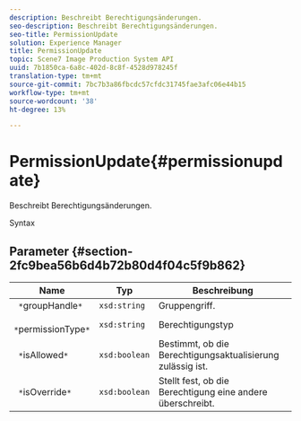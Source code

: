 ```yaml
---
description: Beschreibt Berechtigungsänderungen.
seo-description: Beschreibt Berechtigungsänderungen.
seo-title: PermissionUpdate
solution: Experience Manager
title: PermissionUpdate
topic: Scene7 Image Production System API
uuid: 7b1850ca-6a8c-402d-8c8f-4528d978245f
translation-type: tm+mt
source-git-commit: 7bc7b3a86fbcdc57cfdc31745fae3afc06e44b15
workflow-type: tm+mt
source-wordcount: '38'
ht-degree: 13%

---
```



# PermissionUpdate{#permissionupdate}

Beschreibt Berechtigungsänderungen.

Syntax

## Parameter {#section-2fc9bea56b6d4b72b80d4f04c5f9b862}

| Name | Typ | Beschreibung |
|---|---|---|
| ` *`groupHandle`*` | `xsd:string` | Gruppengriff. |
| ` *`permissionType`*` | `xsd:string` | Berechtigungstyp |
| ` *`isAllowed`*` | `xsd:boolean` | Bestimmt, ob die Berechtigungsaktualisierung zulässig ist. |
| ` *`isOverride`*` | `xsd:boolean` | Stellt fest, ob die Berechtigung eine andere überschreibt. |

